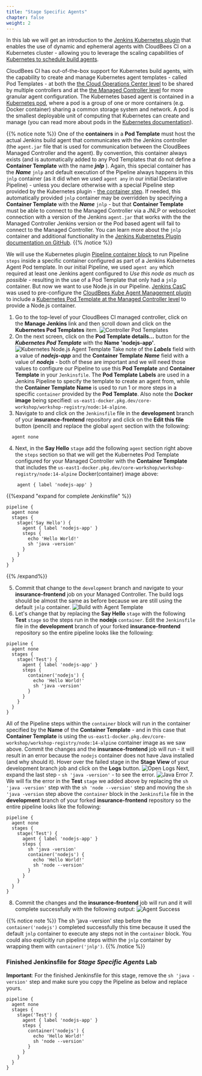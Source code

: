 ```yaml
---
title: "Stage Specific Agents"
chapter: false
weight: 2
--- 
```


In this lab we will get an introduction to the [Jenkins Kubernetes plugin](https://github.com/jenkinsci/kubernetes-plugin/blob/master/README.md) that enables the use of dynamic and ephemeral agents with CloudBees CI on a Kubernetes cluster - allowing you to leverage the scaling capabilities of [Kubernetes to schedule build agents](https://kurtmadel.com/posts/cicd-with-kubernetes/autoscaling-jenkins-agents-with-kubernetes/).

CloudBees CI has out-of-the-box support for Kubernetes build agents, with the capability to create and manage Kubernetes agent templates - called Pod Templates - at both the [the Cloud Operations Center level](https://docs.cloudbees.com/docs/cloudbees-ci/latest/cloud-admin-guide/agents#_globally_editing_pod_templates_in_operations_center) to be shared by multiple controllers and at the [the Managed Controller level](https://docs.cloudbees.com/docs/cloudbees-ci/latest/cloud-admin-guide/agents#_editing_pod_templates_per_team_using_masters) for more granular agent configuration. The Kubernetes based agent is contained in a [Kubernetes pod](https://kubernetes.io/docs/concepts/workloads/pods/pod-overview/), where a pod is a group of one or more containers (e.g. Docker container) sharing a common storage system and network. A pod is the smallest deployable unit of computing that Kubernetes can create and manage (you can read more about pods in the [Kubernetes documentation](https://kubernetes.io/docs/concepts/workloads/pods/pod/)).

{{% notice note %}}
One of the **containers** in a **Pod Template** must host the actual Jenkins build agent that communicates with the Jenkins controller (the `agent.jar` file that is used for communication between the CloudBees Managed Controller and the agent). By convention, this container always exists (and is automatically added to any Pod Templates that do not define a **Container Template** with the name ***jnlp*** ). Again, this special container has the ***Name*** `jnlp` and default execution of the Pipeline always happens in this `jnlp` container (as it did when we used `agent any` in our initial Declarative Pipeline) - unless you declare otherwise with a special Pipeline step provided by the Kubernetes plugin - [the container step](https://github.com/jenkinsci/kubernetes-plugin#pipeline-support). If needed, this automatically provided `jnlp` container may be overridden by specifying a **Container Template** with the ***Name*** `jnlp` - but that **Container Template** must be able to connect to the Managed Controller via a JNLP or websocket connection with a version of the Jenkins `agent.jar` that works with the the Managed Controller Jenkins version or the Pod based agent will fail to connect to the Managed Controller. You can learn more about the `jnlp` container and additional functionality in the [Jenkins Kubernetes Plugin documentation on GitHub](https://github.com/jenkinsci/kubernetes-plugin#pipeline-support).
{{% /notice %}}

We will use the Kubernetes plugin [Pipeline container block](https://jenkins.io/doc/pipeline/steps/kubernetes/#container-run-build-steps-in-a-container) to run Pipeline `steps` inside a specific container configured as part of a Jenkins Kubernetes Agent Pod template. In our initial Pipeline, we used `agent any` which required at least one Jenkins agent configured to *Use this node as much as possible* - resulting in the use of a Pod Template that only had a `jnlp` container. But now we want to use Node.js in our Pipeline. [Jenkins CasC](https://github.com/jenkinsci/configuration-as-code-plugin) was used to pre-configure the [CloudBees Kube Agent Management plugin](https://docs.cloudbees.com/docs/cloudbees-ci/latest/cloud-admin-guide/agents#_editing_pod_templates_per_team_using_masters) to include a [Kubernetes Pod Template at the Managed Controller level](https://github.com/cloudbees-days/cloudbees-ci-config-bundle/blob/pipeline-workshop/jenkins.yaml#L33) to provide a Node.js container. 

1. Go to the top-level of your CloudBees CI managed controller, click on the **Manage Jenkins** link and then scroll down and click on the **Kubernetes Pod Templates** item. ![Controller Pod Templates](controller-pod-templates.png?width=50pc) 
2. On the next screen, click on the **Pod Template details...** button for the ***Kubernetes Pod Template*** with the **Name** **'nodejs-app'**.  ![Kubernetes Node.js Agent Template](k8s-nodejs-agent-template.png?width=50pc) 
Take note of the ***Labels*** field with a value of ***nodejs-app*** and the **Container Template** ***Name*** field with a value of ***nodejs*** - both of these are important and we will need those values to configure our Pipeline to use this **Pod Template** and **Container Template** in your `Jenkinsfile`. The **Pod Template** **Labels** are used in a Jenkins Pipeline to specify the template to create an agent from, while the **Container Template** **Name** is used to run 1 or more steps in a specific `container` provided by the **Pod Template**. Also note the **Docker image** being specified: `us-east1-docker.pkg.dev/core-workshop/workshop-registry/node:14-alpine`.
3. Navigate to and click on the `Jenkinsfile` file in the **development** branch of your **insurance-frontend** repository and click on the **Edit this file** button (pencil) and replace the global `agent` section with the following:
```
  agent none
```

4. Next, in the **Say Hello** `stage` add the following `agent` section right above the `steps` section so that we will get the Kubernetes Pod Template configured for your Managed Controller with the **Container Template** that includes the `us-east1-docker.pkg.dev/core-workshop/workshop-registry/node:14-alpine` Docker(container) image above: 
```
    agent { label 'nodejs-app' }
```
{{%expand "expand for complete Jenkinsfile" %}}
```
pipeline {
  agent none
  stages {
    stage('Say Hello') {
      agent { label 'nodejs-app' }
      steps {
        echo 'Hello World!'   
        sh 'java -version'
      }
    }
  }
}
```
{{% /expand%}}

5. Commit that change to the `development` branch and navigate to your **insurance-frontend** job on your Managed Controller. The build logs should be almost the same as before because we are still using the default `jnlp` container. ![Build with Agent Template](build-agent-template.png?width=50pc) 
6. Let's change that by replacing the **Say Hello** `stage` with the following **Test** `stage` so the steps run in the **nodejs** `container`. Edit the `Jenkinsfile` file in the **development** branch of your forked **insurance-frontend** repository so the entire pipeline looks like the following:

```
pipeline {
  agent none
  stages {
    stage('Test') {
      agent { label 'nodejs-app' }
      steps {
        container('nodejs') {
          echo 'Hello World!'   
          sh 'java -version'
        }
      }
    }
  }
}
```

  All of the Pipeline steps within the `container` block will run in the container specified by the **Name** of the **Container Template** - and in this case that **Container Template** is using the `us-east1-docker.pkg.dev/core-workshop/workshop-registry/node:14-alpine` container image as we saw above. Commit the changes and the **insurance-frontend** job will run - it will result in an error because the `nodejs` container does not have Java installed (and why should it). Hover over the failed stage in the **Stage View** of your development branch job and click on the **Logs** button.   ![Open Logs](stage-view-logs-button.png?width=50pc) Next, expand the last step - `sh 'java -version'` - to see the error. ![Java Error](agent-java-error.png?width=50pc) 
7. We will fix the error in the **Test** `stage` we added above by replacing the `sh 'java -version'` step with the `sh 'node --version'` step and moving the `sh 'java -version` step above the `container` block in the `Jenkinsfile` file in the **development** branch of your forked **insurance-frontend** repository so the entire pipeline looks like the following:
```
pipeline {
  agent none
  stages {
    stage('Test') {
      agent { label 'nodejs-app' }
      steps {
        sh 'java -version'
        container('nodejs') {
          echo 'Hello World!'   
          sh 'node --version'
        }
      }
    }
  }
}
```
8. Commit the changes and the **insurance-frontend** job will run and it will complete successfully with the following output: ![Agent Success](agent-java-success.png?width=50pc) 

{{% notice note %}}
The sh 'java -version' step before the `container('nodejs')` completed successfully this time because it used the default `jnlp` container to execute any steps not in the `container` block. You could also explicitly run pipeline steps within the `jnlp` container by wrapping them with `container('jnlp')`.
{{% /notice %}}

### Finished Jenkinsfile for *Stage Specific Agents* Lab
**Important**: For the finished Jenkinsfile for this stage, remove the `sh 'java -version'` step and make sure you copy the Pipeline as below and replace yours. 

```
pipeline {
  agent none
  stages {
    stage('Test') {
      agent { label 'nodejs-app' }
      steps {
        container('nodejs') {
          echo 'Hello World!'   
          sh 'node --version'
        }
      }
    }
  }
}
```

